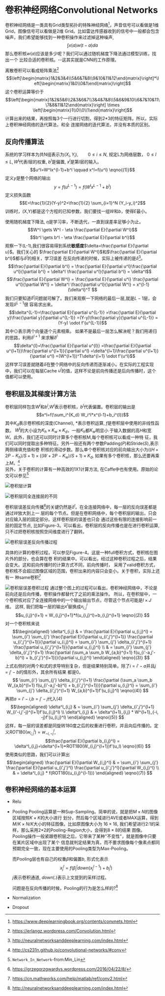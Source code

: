 # 卷积神经网络Convolutional Networks

卷积神经网络是一类具有Grid类型拓扑的特殊神经网络[^1]，声音信号可以看做是1维Grid，图像信号可以看做是2维
Grid。比如雷达传感器收到的信号中一般都会包含噪声，我们希望能够找到一种卷积操作来过滤掉这种噪声,
$$\int x(a)w(t-a)da$$那么卷积核$w(a)$应该是多少呢？我们可以通过随机梯度下降法通过模型训练，找出一个
比较合适的卷积核。--这其实就是CNN的工作原理。

离散卷积可以看成矩阵乘法[^2]
$$\left[\begin{matrix}1&2&3&4\\5&6&7&8\\9&10&11&12\end{matrix}\right]*\left[\begin{matrix}1&0\\0&1\end{matrix}\right]$$
这个卷积运算等价于
$$\left[\begin{matrix}1&2&5&6\\2&3&6&7\\3&4&7&8\\5&6&9&10\\6&7&10&11\\7&8&11&12\end{matrix}\right] \times \left[\begin{matrix}1\\0\\0\\1\end{matrix}\right]$$
计算出来的结果，再按照每3个一行进行切割，得到2*3的特征矩阵。所以，实际上卷积神经网络的迭代算法，和全
连接网络的迭代算法，并没有本质的区别。

## 反向传播算法
系统的学习样本为共N组表示为$(X_i,Y_i), \qquad 0 \leqslant i\leqslant N$, 规定L为网络层数，
$0 \leqslant l \leqslant L, W^l$代表$l$层的权重, $b^l$是偏置, $x^l$是第l层的输入。
$$u^l=W^lx^{l-1}+b^l \qquad x^l=f(u^l) \eqno{(1)}$$ 
定义$y$是整个网络的输出 $$y=f(u^{L-1})=f (W^l x^{L-1} + b^l) $$
定义损失函数$$E=\frac{1}{2}(Y-y)^2=\frac{1}{2} \sum_{i=1}^N (Y_i-y_i)^2$$ 
训练时，(X,Y)都是这个方程的已知参数，我们要找一组$W$和$b$，使得$E$最小。

使用随机梯度下降法, $\eta$是学习率，不断迭代，一直到误差率足够小为止。
$$W^l \gets W^l - \eta \frac{\partial E}{\partial W^l}$$ 
$$b^l \gets b^l - \eta \frac{\partial E}{\partial b^l}$$
观察一下(L-1),我们很容易得到系统**敏感度**$\delta=\frac{\partial E}{\partial u}$。我们关心的
$\frac{\partial E}{\partial W^l}$和$\frac{\partial E}{\partial b^l}$都与$\delta^l$的相关，学习误差
在反向传递的时候，实际上被传递的是$\delta$[^3]。
$$\frac{\partial E}{\partial b^l} = \frac{\partial E}{\partial u^l}\frac{\partial u^l}{\partial b^l} 
                                  = \delta^l \frac{\partial u^l}{\partial b^l} = \delta^l$$
$$\frac{\partial E}{\partial W^l} = \frac{\partial E}{\partial u^l} \frac{\partial u^l}{\partial W^l} 
                                  = \delta^l \frac{\partial u^l}{\partial W^l}
                                  = x^{l-1}(\delta^l)^T $$
我们只要知道$\delta^l$问题就可解了。我们来观察一下网络的最后一层,就是$L-1$层，会发现$\delta^{L-1}$很
容易求出来。
$$\delta^{L-1}=\frac{\partial E}{\partial u^{L-1}}
              =\frac{\partial E}{\partial y}\frac{\partial y}{\partial u^{L-1}}
              =(Y-y)\frac{\partial y}{\partial u^{L-1}} 
              =(Y-y) \odot f'(u^{L-1})$$
其中$\odot$表示两个向量逐个元素相乘。 如果不是最后一层怎么解决呢？我们用递归的思路，利用$\delta^{l+1}$
来求解$\delta^l$
$$\delta^{l}=\frac{\partial E}{\partial u^{l}}
            =\frac{\partial E}{\partial u^{l+1}}\frac{\partial u^{l+1}}{\partial u^l}
            =\delta^{l+1}\frac{\partial u^{l+1}}{\partial u^l}
            =(W^{l+1})^T\delta^{l+1} \odot f'(u^l)$$
这样学习误差就随着$\delta$在整个网络中的反向传递而逐渐减小。在实际的工程实现中，我们可以在每层Cache
$u^l$的值，这样不论是前向传播还是后向传播时，这个值都可以使用。



## 卷积层及其梯度计算方法
卷积层同样包含$W^l$和$b^l$,$W^l$表示卷积核，$b^l$代表偏置。卷积层的输出是
$$x^l=f(\sum_i^{K_d} W_i^l*x^{l-1}+b_i^{l})$$ 其中$K_d$表示卷积核的深度(Channel), $*$表示卷积运算, 
$f$是卷积层中使用的非线性函数。 $W^l$的大小设为$K_h \times K_w \times K_d$，一般$K_h$都$K_w$明显小
于输入数据的高$H$和宽$W$。此外，我们还可以同时计算多个卷积核M,每个卷积核可以看成一种特
征，我们可以同时提取出多种特征。另外一般还有两个参数Padding($P$)和Stride($S$),表示两侧缘填充值和卷
积核的滑动步数。那么单个卷积核对应的前向输出大小为$((H+2P-K_h)/S+1) \times ((W+2P-K_w)/S+1) \times K_d$,
如果有多个卷积核，那么还要再乘上$M$。[^4]   
另外，关于卷积的计算有一种高效的1X1计算方法, 在Caffe中也有使用。原始的论文可以参见[^5]

![卷积层计算](Con-Layer.png)

![卷积层同全连接层的不同](MLP-CNN-Transform.png)

卷积层误差反向传播[^6]的关键仍然是$\delta^l$。在全连接网络中，每一层的反向误差都是通过$W$放大到上一
层的每个节点。但是在卷积网络中，每个卷积层的输出，只会对应输入层的固定部分。这样卷积层的误差也只会
通过这些有限的连接影响前一层的固定节点, 比如Figure-3。可以看出，卷积层的反向传播也是在进行卷积运算,
只不过把卷积核按照空间维度进行了翻转。

![卷积层误差反向传播过程](Conv-BP-1.png)

具体的计算的卷积过程，可以参见Figure-4。这是一种full卷积方式，卷积核在图片外的部分，也会算在卷
积的结果中。可以看出，经过这种卷积过程之后，结果会变大。这和前向传播时的计算方式不同，前向传播时，
采用了valid卷积方式，卷积核不会超过图像区域的范围，卷积出来的内容只会变小。关于卷积，实际上还有一
种same卷积[^7]

![卷积层误差卷积过程](Conv-BP-3.png)
通过整个图上的过程可以看出，卷积神经网络中，不论是前向还是后向传播，卷积操作都替代了之前的乘法操作。
所以，在卷积层中，一个卷积核对应了全连接网络中的一个输出输出节点，尽管这个节点可能是$I\times J$维。
这样, 我们把每一层的输出$x^l$替换成$x_{i,j}^l$ 
$$u_{i,j}^{l+1} = W_{i,j}^{l+1}*f(u_{i,j}^l)+b_{i,j}^{l+1} \eqno{(2)} $$
对一个卷积核来说
$$\begin{aligned} 
  \delta^l_{i,j} & = \frac{\partial E}{\partial u_{i,j}^l} 
                 = \sum_{i'} \sum_{j'} \frac{\partial E}{\partial u_{i',j'}^{l+1}} \frac{\partial u_{i',j'}^{l+1}}{\partial u_{i,j}^l} 
                 = \sum_{i'} \sum_{j'} \delta_{i',j'}^{l+1} \frac{\partial u_{i',j'}^{l+1}}{\partial u_{i,j}^l}  \\
                 & = \sum_{i'} \sum_{j'} \delta_{i',j'}^{l+1} \frac{\partial (\sum_a \sum_b W_{a,b}^{l+1} f(u_{i'-a,j'-b}^l) + b_{i',j'}^{l+1})}{\partial u_{i,j}^l} 
  \end{aligned} \eqno{(3)} $$ 
上式右侧的对两个和式的求导特别复杂，但是结果特别简单。除了$i=i'-a$并且$j=j'-b$的情形外，其余所有结果
都是0。
$$
\sum_{i'} \sum_{j'} \delta_{i',j'}^{l+1} \frac{\partial (\sum_a \sum_b W_{a,b}^{l+1} f(u_{i'-a,j'-b}^l) + b_{i',j'}^{l+1})}{\partial u_{i,j}^l} 
= \sum_{i'} \sum_{j'} \delta_{i',j'}^{l+1} W_{a,b}^{l+1}f'(u_{i,j}^l)
\eqno{(4)} $$ 
再把$a=i'-i$,$b=j'-j$代入(4) 
$$\begin{aligned}
  \delta^l_{i,j} & =  \sum_{i'} \sum_{j'} \delta_{i',j'}^{l+1} W_{i'-i,j'-j}^{l+1}f'(u_{i,j}^l) \\
  \delta^l_{i,j} & = \delta^{l+1}_{i,j} * W^{l+1}_{-i, -j}f'(u_{i,j}^l) 
   \end{aligned} \eqno{(5)} $$
这样，每一层的误差都是同旋转180度之后的权重进行卷积，并且向后传播的。定义$ROT180(w_{i,j}^l)=w_{-i,-j}^l$, 
$$\frac{\partial E}{\partial b_{i,j}^l} = \delta^l_{i,j}=\delta^{l+1}*ROT180(W_{i,j}^{l+1})f'(u_l)  \eqno{(6)} $$
使用类似的思路，我们可以计算出
$$\begin{aligned}
\frac{\partial E}{\partial W_{i,j}^l} & = \sum_{i'} \sum_{j'} \frac{\partial E}{\partial u_{i',j'}^l} \frac{\partial u_{i',j'}^l}{\partial W_{i,j}^l}  \\
                                      & = \delta^l_{i,j} * f(ROT180(u_{i,j}^{l-1})) 
\end{aligned} \eqno{(7)} $$



## 卷积神经网络的基本运算
- Relu
- Pooling 
   Pooling运算是一种Sup-Sampling。简单的说，就是把$M \times N$的图像区域按照$K \times K$的大小进行
   划分，然后每个区域进行AVE或者MAX运算，得到$M/K \times N/K$大小的特征图像。比如原图像大小为
   $16 \times 16$, 我们希望进行2:1的采样，那么采用2*2的Pooling-Region大小，会得到$8 \times 8$的结果
   图像。Pooling操作一般紧跟卷积层之后，它带来了某种"不变性"，就是图像中只要在某片区域中出现了某个
   信息就判定结果为真，而不要求图像每个像素点都同预期完全一致，现在主要使用的Pooling类型为Max-Pooling。
   
   而Pooling层也有自己的权重$\beta$和偏置$b$, 形式化表示
   $$x_j^l=f(\beta_{j}^{l} down(x_j^{l-1}) + b_j^l)$$ $j$表示卷积通道, $down(.)$表示上文提到的采样过程。
    
   问题是在反向传播的时候，Pooling的行为是怎么样的?[^3]
- Normalization
- Dropout

[^1]: https://www.deeplearningbook.org/contents/convnets.html
[^2]: https://erlangz.wordpress.com/Convolution.html
[^3]: http://neuralnetworksanddeeplearning.com/index.html
[^4]: http://cs231n.github.io/convolutional-networks/#conv
[^5]: `Network_In_Network`-from:Min_Lin
[^6]: https://grzegorzgwardys.wordpress.com/2016/04/22/8/
[^7]: https://cn.mathworks.com/help/matlab/ref/conv2.html





